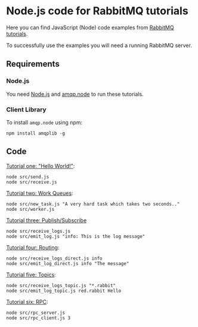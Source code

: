 # Node.js code for RabbitMQ tutorials

Here you can find JavaScript (Node) code examples from [RabbitMQ
tutorials](https://www.rabbitmq.com/getstarted.html).

To successfully use the examples you will need a running RabbitMQ server.

## Requirements

### Node.js

You need [Node.js](https://nodejs.org/en/download/) and [amqp.node](https://github.com/squaremo/amqp.node)
to run these tutorials.


### Client Library

To install `amqp.node` using npm:

    npm install amqplib -g

## Code

[Tutorial one: "Hello World!"](https://www.rabbitmq.com/tutorials/tutorial-one-javascript.html):

    node src/send.js
    node src/receive.js


[Tutorial two: Work Queues](https://www.rabbitmq.com/tutorials/tutorial-two-javascript.html):

    node src/new_task.js "A very hard task which takes two seconds.."
    node src/worker.js


[Tutorial three: Publish/Subscribe](https://www.rabbitmq.com/tutorials/tutorial-three-javascript.html)

    node src/receive_logs.js
    node src/emit_log.js "info: This is the log message"

[Tutorial four: Routing](https://www.rabbitmq.com/tutorials/tutorial-four-javascript.html):

    node src/receive_logs_direct.js info
    node src/emit_log_direct.js info "The message"


[Tutorial five: Topics](https://www.rabbitmq.com/tutorials/tutorial-five-javascript.html):

    node src/receive_logs_topic.js "*.rabbit"
    node src/emit_log_topic.js red.rabbit Hello

[Tutorial six: RPC](https://www.rabbitmq.com/tutorials/tutorial-six-javascript.html):

    node src/rpc_server.js
    node src/rpc_client.js 3
